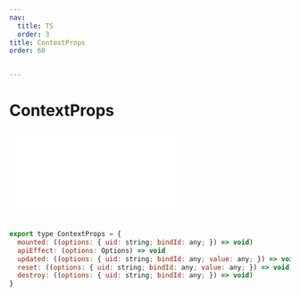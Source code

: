 ```yaml
---
nav: 
  title: TS
  order: 3
title: ContextProps
order: 60


---
```


# ContextProps 
<embed src="./embed/_contextProps.md"></embed> 

```jsx | pure

export type ContextProps = {
  mounted: ((options: { uid: string; bindId: any; }) => void)
  apiEffect: (options: Options) => void
  updated: ((options: { uid: string; bindId: any; value: any; }) => void)
  reset: ((options: { uid: string; bindId: any; value: any; }) => void)
  destroy: ((options: { uid: string; bindId: any; }) => void)
}


```

